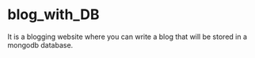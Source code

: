 # blog_with_DB
It is a blogging website where you can write a blog that will be stored in a mongodb database.
